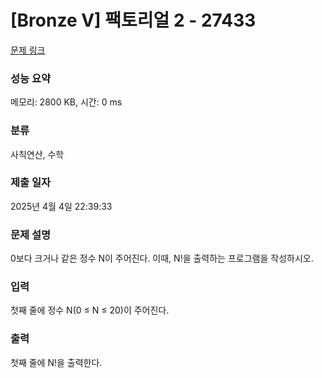 # [Bronze V] 팩토리얼 2 - 27433 

[문제 링크](https://www.acmicpc.net/problem/27433) 

### 성능 요약

메모리: 2800 KB, 시간: 0 ms

### 분류

사칙연산, 수학

### 제출 일자

2025년 4월 4일 22:39:33

### 문제 설명

<p>0보다 크거나 같은 정수 N이 주어진다. 이때, N!을 출력하는 프로그램을 작성하시오.</p>

### 입력 

 <p>첫째 줄에 정수 N(0 ≤ N ≤ 20)이 주어진다.</p>

### 출력 

 <p>첫째 줄에 N!을 출력한다.</p>

